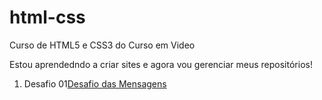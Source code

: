 # html-css
 Curso de HTML5 e CSS3 do Curso em Video

 Estou aprendedndo a criar sites e agora vou gerenciar meus repositórios!

 <ol>
    <li> Desafio 01<a href="https://ysabellax.github.io/html-css/desafios/desafio01/index.html">Desafio das Mensagens</a>
 
 </ol>
